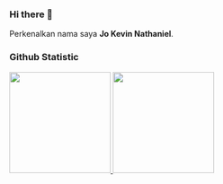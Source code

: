 ### Hi there 👋

Perkenalkan nama saya **Jo Kevin Nathaniel**.

### Github Statistic
<p align="left">
<a href="https://github.com/gilangadhan">
  <img height="180em" src="https://github-readme-stats-eight-theta.vercel.app/api?username=kevin-nathaniel&show_icons=true&theme=algolia&include_all_commits=true&count_private=true"/>
  <img height="180em" src="https://github-readme-stats-eight-theta.vercel.app/api/top-langs/?username=kevin-nathaniel&layout=compact&langs_count=8&theme=algolia"/>
</a>
</p>
